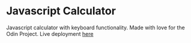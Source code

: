 # Javascript Calculator

Javascript calculator with keyboard functionality. Made with love for the Odin Project. Live deployment [here](https://codepen.io/tkoshy/pen/ExRamGP)
